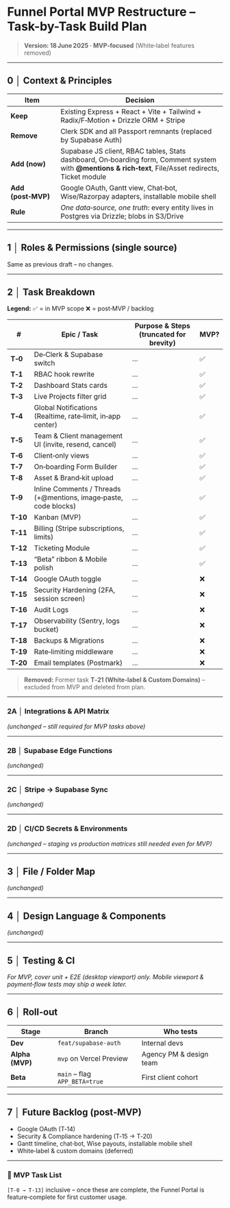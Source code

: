 # Funnel Portal MVP Restructure – Task-by-Task Build Plan

> **Version: 18 June 2025 · MVP‑focused**   (White‑label features removed)

---

## 0 │ Context & Principles

| Item               | Decision                                                                                                                                               |
| ------------------ | ------------------------------------------------------------------------------------------------------------------------------------------------------ |
| **Keep**           | Existing Express + React + Vite + Tailwind + Radix/F‑Motion + Drizzle ORM + Stripe                                                                     |
| **Remove**         | Clerk SDK and all Passport remnants (replaced by Supabase Auth)                                                                                        |
| **Add (now)**      | Supabase JS client, RBAC tables, Stats dashboard, On‑boarding form, Comment system with **@mentions & rich‑text**, File/Asset redirects, Ticket module |
| **Add (post‑MVP)** | Google OAuth, Gantt view, Chat‑bot, Wise/Razorpay adapters, installable mobile shell                                                                   |
| **Rule**           | *One data‑source, one truth*: every entity lives in Postgres via Drizzle; blobs in S3/Drive                                                            |

---

## 1 │ Roles & Permissions (single source)

Same as previous draft – no changes.

---

## 2 │ Task Breakdown

**Legend:** ✅ = in MVP scope   ❌ = post‑MVP / backlog

| #        | Epic / Task                                                       | Purpose & Steps (truncated for brevity) | MVP? |
| -------- | ----------------------------------------------------------------- | --------------------------------------- | ---- |
| **T‑0**  | De‑Clerk & Supabase switch                                        | …                                       | ✅    |
| **T‑1**  | RBAC hook rewrite                                                 | …                                       | ✅    |
| **T‑2**  | Dashboard Stats cards                                             | …                                       | ✅    |
| **T‑3**  | Live Projects filter grid                                         | …                                       | ✅    |
| **T‑4**  | Global Notifications (Realtime, rate‑limit, in‑app center)        | …                                       | ✅    |
| **T‑5**  | Team & Client management UI (invite, resend, cancel)              | …                                       | ✅    |
| **T‑6**  | Client‑only views                                                 | …                                       | ✅    |
| **T‑7**  | On‑boarding Form Builder                                          | …                                       | ✅    |
| **T‑8**  | Asset & Brand‑kit upload                                          | …                                       | ✅    |
| **T‑9**  | Inline Comments / Threads (+@mentions, image‑paste, code blocks)  | …                                       | ✅    |
| **T‑10** | Kanban (MVP)                                                      | …                                       | ✅    |
| **T‑11** | Billing (Stripe subscriptions, limits)                            | …                                       | ✅    |
| **T‑12** | Ticketing Module                                                  | …                                       | ✅    |
| **T‑13** | “Beta” ribbon & Mobile polish                                     | …                                       | ✅    |
| **T‑14** | Google OAuth toggle                                               | …                                       | ❌    |
| **T‑15** | Security Hardening (2FA, session screen)                          | …                                       | ❌    |
| **T‑16** | Audit Logs                                                        | …                                       | ❌    |
| **T‑17** | Observability (Sentry, logs bucket)                               | …                                       | ❌    |
| **T‑18** | Backups & Migrations                                              | …                                       | ❌    |
| **T‑19** | Rate‑limiting middleware                                          | …                                       | ❌    |
| **T‑20** | Email templates (Postmark)                                        | …                                       | ❌    |

> **Removed:** Former task **T‑21 (White‑label & Custom Domains)** – excluded from MVP and deleted from plan.

---

### 2A │ Integrations & API Matrix

*(unchanged – still required for MVP tasks above)*

---

### 2B │ Supabase Edge Functions

*(unchanged)*

---

### 2C │ Stripe → Supabase Sync

*(unchanged)*

---

### 2D │ CI/CD Secrets & Environments

*(unchanged – staging vs production matrices still needed even for MVP)*

---

## 3 │ File / Folder Map

*(unchanged)*

---

## 4 │ Design Language & Components

*(unchanged)*

---

## 5 │ Testing & CI

*For MVP, cover unit + E2E (desktop viewport) only. Mobile viewport & payment‑flow tests may ship a week later.*

---

## 6 │ Roll‑out

| Stage           | Branch                        | Who tests               |
| --------------- | ----------------------------- | ----------------------- |
| **Dev**         | `feat/supabase-auth`          | Internal devs           |
| **Alpha (MVP)** | `mvp` on Vercel Preview       | Agency PM & design team |
| **Beta**        | `main` – flag `APP_BETA=true` | First client cohort     |

---

## 7 │ Future Backlog (post‑MVP)

- Google OAuth (T‑14)
- Security & Compliance hardening (T‑15 → T‑20)
- Gantt timeline, chat‑bot, Wise payouts, installable mobile shell
- White‑label & custom domains (deferred)

---

### 🎯 **MVP Task List**

`[T‑0 → T‑13]` inclusive – once these are complete, the Funnel Portal is feature‑complete for first customer usage.
